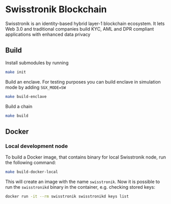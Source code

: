 # Swisstronik Blockchain

Swisstronik is an identity-based hybrid layer-1 blockchain ecosystem. 
It lets Web 3.0 and traditional companies build KYC, AML and DPR compliant applications with enhanced data privacy

## Build

Install submodules by running
```sh 
make init 
```

Build an enclave. For testing purposes you can build enclave in simulation mode by adding `SGX_MODE=SW` 
```sh
make build-enclave
```

Build a chain
```sh
make build
```

## Docker

### Local development node
To build a Docker image, that contains binary for local Swisstronik node, run the following command:
```sh
make build-docker-local
```
This will create an image with the name `swisstronik`. Now it is possible to run the `swisstronikd` binary in the container, 
e.g. checking stored keys:
```sh
docker run -it --rm swisstronik swisstronikd keys list
```